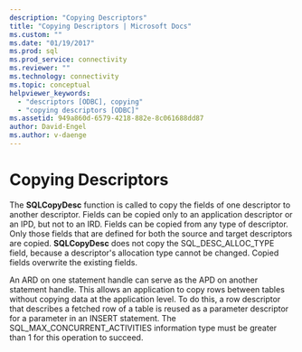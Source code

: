 ```yaml
---
description: "Copying Descriptors"
title: "Copying Descriptors | Microsoft Docs"
ms.custom: ""
ms.date: "01/19/2017"
ms.prod: sql
ms.prod_service: connectivity
ms.reviewer: ""
ms.technology: connectivity
ms.topic: conceptual
helpviewer_keywords: 
  - "descriptors [ODBC], copying"
  - "copying descriptors [ODBC]"
ms.assetid: 949a860d-6579-4218-882e-8c061688dd87
author: David-Engel
ms.author: v-daenge
---
```

# Copying Descriptors
The **SQLCopyDesc** function is called to copy the fields of one descriptor to another descriptor. Fields can be copied only to an application descriptor or an IPD, but not to an IRD. Fields can be copied from any type of descriptor. Only those fields that are defined for both the source and target descriptors are copied. **SQLCopyDesc** does not copy the SQL_DESC_ALLOC_TYPE field, because a descriptor's allocation type cannot be changed. Copied fields overwrite the existing fields.  
  
 An ARD on one statement handle can serve as the APD on another statement handle. This allows an application to copy rows between tables without copying data at the application level. To do this, a row descriptor that describes a fetched row of a table is reused as a parameter descriptor for a parameter in an INSERT statement. The SQL_MAX_CONCURRENT_ACTIVITIES information type must be greater than 1 for this operation to succeed.
